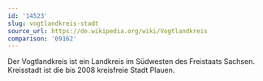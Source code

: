 ```yaml
---
id: '14523'
slug: vogtlandkreis-stadt
source_url: https://de.wikipedia.org/wiki/Vogtlandkreis
comparison: '09162'
---
```


Der Vogtlandkreis ist ein Landkreis im Südwesten des Freistaats Sachsen. Kreisstadt ist die bis 2008 kreisfreie Stadt Plauen.
